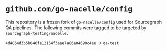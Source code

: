 # `github.com/go-nacelle/config`

This repository is a frozen fork of `go-nacelle/config` used for Sourcegraph QA pipelines. The following commits were tagged to be targeted by `sourcegraph-testing/nacelle`.

`4d4864d3b5b046fe12154f3aae7a86a04690c4ae` -> `qa-test`
